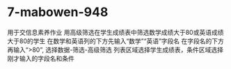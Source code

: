 # 7-mabowen-948
用于交信息素养作业
用高级筛选在学生成绩表中筛选数学成绩大于80或英语成绩大于80的学生
在数学和英语列的下方先输入“数学”“英语”字段名
在字段名的下方再输入“>80”,
选择数据-筛选-高级筛选
列表区域选择学生成绩表，条件区域选择刚才输入的字段名和条件
